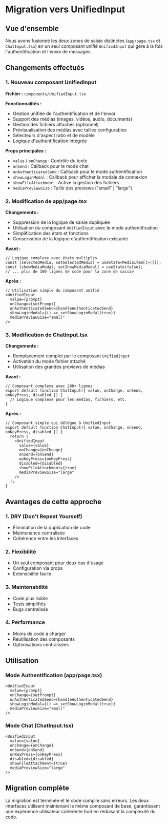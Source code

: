 # Migration vers UnifiedInput

## Vue d'ensemble

Nous avons fusionné les deux zones de saisie distinctes (`app/page.tsx` et `ChatInput.tsx`) en un seul composant unifié `UnifiedInput` qui gère à la fois l'authentification et l'envoi de messages.

## Changements effectués

### 1. Nouveau composant UnifiedInput

**Fichier :** `components/UnifiedInput.tsx`

**Fonctionnalités :**
- Gestion unifiée de l'authentification et de l'envoi
- Support des médias (images, vidéos, audio, documents)
- Gestion des fichiers attachés (optionnel)
- Prévisualisation des médias avec tailles configurables
- Sélecteurs d'aspect ratio et de modèle
- Logique d'authentification intégrée

**Props principales :**
- `value` / `onChange` : Contrôle du texte
- `onSend` : Callback pour le mode chat
- `onAuthenticatedSend` : Callback pour le mode authentification
- `showLoginModal` : Callback pour afficher la modale de connexion
- `showFileAttachment` : Active la gestion des fichiers
- `mediaPreviewSize` : Taille des previews ("small" | "large")

### 2. Modification de app/page.tsx

**Changements :**
- Suppression de la logique de saisie dupliquée
- Utilisation du composant `UnifiedInput` avec le mode authentification
- Simplification des états et fonctions
- Conservation de la logique d'authentification existante

**Avant :**
```tsx
// Logique complexe avec états multiples
const [selectedMedia, setSelectedMedia] = useState<MediaItem[]>([]);
const [showMediaModal, setShowMediaModal] = useState(false);
// ... plus de 100 lignes de code pour la zone de saisie
```

**Après :**
```tsx
// Utilisation simple du composant unifié
<UnifiedInput
  value={prompt}
  onChange={setPrompt}
  onAuthenticatedSend={handleAuthenticatedSend}
  showLoginModal={() => setShowLoginModal(true)}
  mediaPreviewSize="small"
/>
```

### 3. Modification de ChatInput.tsx

**Changements :**
- Remplacement complet par le composant `UnifiedInput`
- Activation du mode fichier attaché
- Utilisation des grandes previews de médias

**Avant :**
```tsx
// Composant complexe avec 200+ lignes
export default function ChatInput({ value, onChange, onSend, onKeyPress, disabled }) {
  // Logique complexe pour les médias, fichiers, etc.
}
```

**Après :**
```tsx
// Composant simple qui délègue à UnifiedInput
export default function ChatInput({ value, onChange, onSend, onKeyPress, disabled }) {
  return (
    <UnifiedInput
      value={value}
      onChange={onChange}
      onSend={onSend}
      onKeyPress={onKeyPress}
      disabled={disabled}
      showFileAttachment={true}
      mediaPreviewSize="large"
    />
  );
}
```

## Avantages de cette approche

### 1. DRY (Don't Repeat Yourself)
- Élimination de la duplication de code
- Maintenance centralisée
- Cohérence entre les interfaces

### 2. Flexibilité
- Un seul composant pour deux cas d'usage
- Configuration via props
- Extensibilité facile

### 3. Maintenabilité
- Code plus lisible
- Tests simplifiés
- Bugs centralisés

### 4. Performance
- Moins de code à charger
- Réutilisation des composants
- Optimisations centralisées

## Utilisation

### Mode Authentification (app/page.tsx)
```tsx
<UnifiedInput
  value={prompt}
  onChange={setPrompt}
  onAuthenticatedSend={handleAuthenticatedSend}
  showLoginModal={() => setShowLoginModal(true)}
  mediaPreviewSize="small"
/>
```

### Mode Chat (ChatInput.tsx)
```tsx
<UnifiedInput
  value={value}
  onChange={onChange}
  onSend={onSend}
  onKeyPress={onKeyPress}
  disabled={disabled}
  showFileAttachment={true}
  mediaPreviewSize="large"
/>
```

## Migration complète

La migration est terminée et le code compile sans erreurs. Les deux interfaces utilisent maintenant le même composant de base, garantissant une expérience utilisateur cohérente tout en réduisant la complexité du code.
